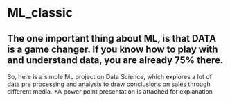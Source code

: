 # ML_classic

## The one important thing about ML, is that DATA is a game changer. If you know how to play with and understand data, you are already 75% there. 

So, here is a simple ML project on Data Science, which explores a lot of data pre processing and analysis to draw conclusions on sales through different media.
*A power point presentation is attached for explanation
